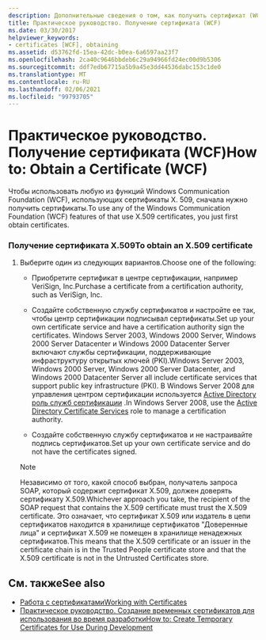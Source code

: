 ```yaml
---
description: Дополнительные сведения о том, как получить сертификат (WCF).
title: Практическое руководство. Получение сертификата (WCF)
ms.date: 03/30/2017
helpviewer_keywords:
- certificates [WCF], obtaining
ms.assetid: d53762fd-15ea-42dc-b0ea-6a6597aa23f7
ms.openlocfilehash: 2ca40c9646bbdeb6c29a94966fd24ec00d9b5306
ms.sourcegitcommit: ddf7edb67715a5b9a45e3dd44536dabc153c1de0
ms.translationtype: MT
ms.contentlocale: ru-RU
ms.lasthandoff: 02/06/2021
ms.locfileid: "99793705"
---
```

# <a name="how-to-obtain-a-certificate-wcf"></a><span data-ttu-id="8838f-103">Практическое руководство. Получение сертификата (WCF)</span><span class="sxs-lookup"><span data-stu-id="8838f-103">How to: Obtain a Certificate (WCF)</span></span>

<span data-ttu-id="8838f-104">Чтобы использовать любую из функций Windows Communication Foundation (WCF), использующих сертификаты X. 509, сначала нужно получить сертификаты.</span><span class="sxs-lookup"><span data-stu-id="8838f-104">To use any of the Windows Communication Foundation (WCF) features of that use X.509 certificates, you just first obtain certificates.</span></span>  
  
### <a name="to-obtain-an-x509-certificate"></a><span data-ttu-id="8838f-105">Получение сертификата X.509</span><span class="sxs-lookup"><span data-stu-id="8838f-105">To obtain an X.509 certificate</span></span>  
  
1. <span data-ttu-id="8838f-106">Выберите один из следующих вариантов.</span><span class="sxs-lookup"><span data-stu-id="8838f-106">Choose one of the following:</span></span>  
  
    - <span data-ttu-id="8838f-107">Приобретите сертификат в центре сертификации, например VeriSign, Inc.</span><span class="sxs-lookup"><span data-stu-id="8838f-107">Purchase a certificate from a certification authority, such as VeriSign, Inc.</span></span>  
  
    - <span data-ttu-id="8838f-108">Создайте собственную службу сертификатов и настройте ее так, чтобы центр сертификации подписывал сертификаты.</span><span class="sxs-lookup"><span data-stu-id="8838f-108">Set up your own certificate service and have a certification authority sign the certificates.</span></span> <span data-ttu-id="8838f-109">Windows Server 2003, Windows 2000 Server, Windows 2000 Server Datacenter и Windows 2000 Datacenter Server включают службы сертификации, поддерживающие инфраструктуру открытых ключей (PKI).</span><span class="sxs-lookup"><span data-stu-id="8838f-109">Windows Server 2003, Windows 2000 Server, Windows 2000 Server Datacenter, and Windows 2000 Datacenter Server all include certificate services that support public key infrastructure (PKI).</span></span> <span data-ttu-id="8838f-110">В Windows Server 2008 для управления центром сертификации используется [Active Directory роль служб сертификации](/previous-versions/windows/it-pro/windows-server-2008-R2-and-2008/cc731564(v=ws.10)) .</span><span class="sxs-lookup"><span data-stu-id="8838f-110">In Windows Server 2008, use the [Active Directory Certificate Services](/previous-versions/windows/it-pro/windows-server-2008-R2-and-2008/cc731564(v=ws.10)) role to manage a certification authority.</span></span>  
  
    - <span data-ttu-id="8838f-111">Создайте собственную службу сертификатов и не настраивайте подпись сертификатов.</span><span class="sxs-lookup"><span data-stu-id="8838f-111">Set up your own certificate service and do not have the certificates signed.</span></span>  
  
    > [!NOTE]
    > <span data-ttu-id="8838f-112">Независимо от того, какой способ выбран, получатель запроса SOAP, который содержит сертификат X.509, должен доверять сертификату X.509.</span><span class="sxs-lookup"><span data-stu-id="8838f-112">Whichever approach you take, the recipient of the SOAP request that contains the X.509 certificate must trust the X.509 certificate.</span></span> <span data-ttu-id="8838f-113">Это означает, что сертификат X.509 или издатель в цепи сертификатов находится в хранилище сертификатов "Доверенные лица" и сертификат X.509 не помещен в хранилище ненадежных сертификатов.</span><span class="sxs-lookup"><span data-stu-id="8838f-113">This means that the X.509 certificate or an issuer in the certificate chain is in the Trusted People certificate store and that the X.509 certificate is not in the Untrusted Certificates store.</span></span>  
  
## <a name="see-also"></a><span data-ttu-id="8838f-114">См. также</span><span class="sxs-lookup"><span data-stu-id="8838f-114">See also</span></span>

- [<span data-ttu-id="8838f-115">Работа с сертификатами</span><span class="sxs-lookup"><span data-stu-id="8838f-115">Working with Certificates</span></span>](working-with-certificates.md)
- [<span data-ttu-id="8838f-116">Практическое руководство. Создание временных сертификатов для использования во время разработки</span><span class="sxs-lookup"><span data-stu-id="8838f-116">How to: Create Temporary Certificates for Use During Development</span></span>](how-to-create-temporary-certificates-for-use-during-development.md)
